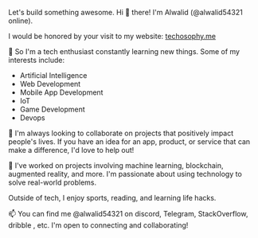 Let's build something awesome.
Hi 👋 there! I'm Alwalid (@alwalid54321 online). 

I would be honored by your visit to my website: [techosophy.me](http://www.techosophy.me)
 
👀 So I'm a tech enthusiast constantly learning new things. Some of my interests include:

- Artificial Intelligence
- Web Development
- Mobile App Development
- IoT 
- Game Development
- Devops
 
🌱 I'm always looking to collaborate on projects that positively impact people's lives. If you have an idea for an app, product, or service that can make a difference, I'd love to help out!

💞️ I've worked on projects involving machine learning, blockchain, augmented reality, and more. I'm passionate about using technology to solve real-world problems. 

Outside of tech, I enjoy sports, reading, and learning life hacks.

📫 You can find me @alwalid54321 on discord, Telegram, StackOverflow, dribble , etc. I'm open to connecting and collaborating!


<!---
alwalid54321/alwalid54321 is a ✨ special ✨ repository because its `README.md` (this file) appears on your GitHub profile.
You can click the Preview link to take a look at your changes.
--->

